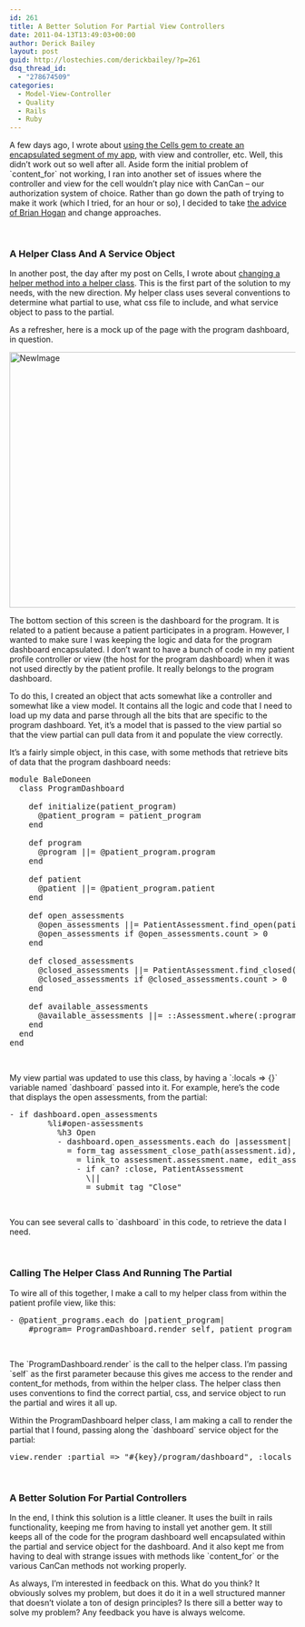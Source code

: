 ```yaml
---
id: 261
title: A Better Solution For Partial View Controllers
date: 2011-04-13T13:49:03+00:00
author: Derick Bailey
layout: post
guid: http://lostechies.com/derickbailey/?p=261
dsq_thread_id:
  - "278674509"
categories:
  - Model-View-Controller
  - Quality
  - Rails
  - Ruby
---
```

A few days ago, I wrote about [using the Cells gem to create an encapsulated segment of my app](http://lostechies.com/derickbailey/2011/04/11/cells-partial-controllers-and-views-for-rails-3/), with view and controller, etc. Well, this didn&#8217;t work out so well after all. Aside form the initial problem of \`content_for\` not working, I ran into another set of issues where the controller and view for the cell wouldn&#8217;t play nice with CanCan &#8211; our authorization system of choice. Rather than go down the path of trying to make it work (which I tried, for an hour or so), I decided to take [the advice of Brian Hogan](https://twitter.com/#!/bphogan/status/57625998866399236) and change approaches.

 

### A Helper Class And A Service Object

In another post, the day after my post on Cells, I wrote about [changing a helper method into a helper class](http://lostechies.com/derickbailey/2011/04/12/cleaning-up-rails-helper-methods-with-a-helper-class-good-idea-bad-idea-or-meh/). This is the first part of the solution to my needs, with the new direction. My helper class uses several conventions to determine what partial to use, what css file to include, and what service object to pass to the partial.

As a refresher, here is a mock up of the page with the program dashboard, in question.

<img src="http://lostechies.com/derickbailey/files/2011/04/NewImage.png" border="0" alt="NewImage" width="600" height="450" />

The bottom section of this screen is the dashboard for the program. It is related to a patient because a patient participates in a program. However, I wanted to make sure I was keeping the logic and data for the program dashboard encapsulated. I don&#8217;t want to have a bunch of code in my patient profile controller or view (the host for the program dashboard) when it was not used directly by the patient profile. It really belongs to the program dashboard.

To do this, I created an object that acts somewhat like a controller and somewhat like a view model. It contains all the logic and code that I need to load up my data and parse through all the bits that are specific to the program dashboard. Yet, it&#8217;s a model that is passed to the view partial so that the view partial can pull data from it and populate the view correctly.

It&#8217;s a fairly simple object, in this case, with some methods that retrieve bits of data that the program dashboard needs:

<pre>module BaleDoneen
  class ProgramDashboard

    def initialize(patient_program)
      @patient_program = patient_program
    end

    def program
      @program ||= @patient_program.program
    end

    def patient
      @patient ||= @patient_program.patient
    end

    def open_assessments
      @open_assessments ||= PatientAssessment.find_open(patient)
      @open_assessments if @open_assessments.count &gt; 0
    end

    def closed_assessments
      @closed_assessments ||= PatientAssessment.find_closed(patient)
      @closed_assessments if @closed_assessments.count &gt; 0
    end

    def available_assessments
      @available_assessments ||= ::Assessment.where(:program_id =&gt; program.id)
    end
  end
end</pre>

 

My view partial was updated to use this class, by having a \`:locals => {}\` variable named \`dashboard\` passed into it. For example, here&#8217;s the code that displays the open assessments, from the partial:

<pre>- if dashboard.open_assessments
        %li#open-assessments
          %h3 Open
          - dashboard.open_assessments.each do |assessment|
            = form_tag assessment_close_path(assessment.id), :method =&gt; :post do
              = link_to assessment.assessment.name, edit_assessment_path(assessment.id)
              - if can? :close, PatientAssessment
                \||
                = submit_tag "Close" </pre>

 

You can see several calls to \`dashboard\` in this code, to retrieve the data I need.

 

### Calling The Helper Class And Running The Partial

To wire all of this together, I make a call to my helper class from within the patient profile view, like this:

<pre>- @patient_programs.each do |patient_program|
    #program= ProgramDashboard.render self, patient_program</pre>

 

The \`ProgramDashboard.render\` is the call to the helper class. I&#8217;m passing \`self\` as the first parameter because this gives me access to the render and content_for methods, from within the helper class. The helper class then uses conventions to find the correct partial, css, and service object to run the partial and wires it all up.

Within the ProgramDashboard helper class, I am making a call to render the partial that I found, passing along the \`dashboard\` service object for the partial:

<pre>view.render :partial =&gt; "#{key}/program/dashboard", :locals =&gt; { :dashboard =&gt; dashboard }</pre>

 

### A Better Solution For Partial Controllers

In the end, I think this solution is a little cleaner. It uses the built in rails functionality, keeping me from having to install yet another gem. It still keeps all of the code for the program dashboard well encapsulated within the partial and service object for the dashboard. And it also kept me from having to deal with strange issues with methods like \`content_for\` or the various CanCan methods not working properly.

As always, I&#8217;m interested in feedback on this. What do you think? It obviously solves my problem, but does it do it in a well structured manner that doesn&#8217;t violate a ton of design principles? Is there sill a better way to solve my problem? Any feedback you have is always welcome.

 